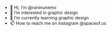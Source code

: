 - 👋 Hi, I’m @raninunemo
- 👀 I’m interested in graphic design
- 🌱 I’m currently learning graphic design
- 📫 How to reach me on instagram @spaceof.us
